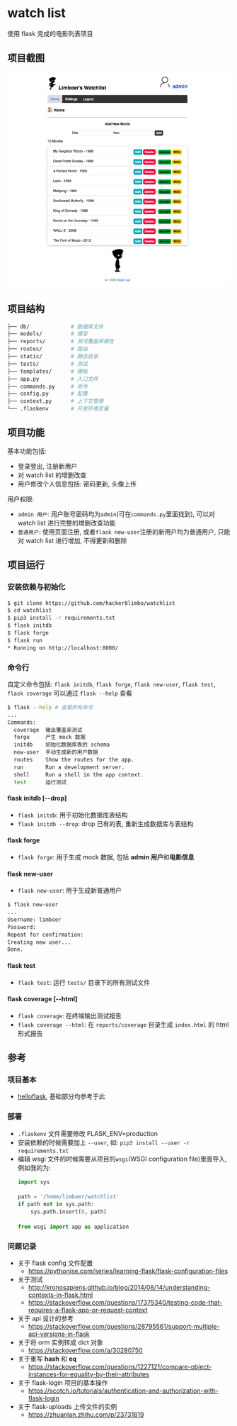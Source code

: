 # watch list

使用 flask 完成的电影列表项目

## 项目截图

![demo](demo/watchlist_demo.png)

## 项目结构

```bash
├── db/             # 数据库文件
├── models/         # 模型
├── reports/        # 测试覆盖率报告
├── routes/         # 路由
├── static/         # 静态目录
├── tests/          # 测试
├── templates/      # 模板
├── app.py          # 入口文件
├── commands.py     # 命令
├── config.py       # 配置
├── context.py      # 上下文管理
└── .flaskenv       # 开发环境变量
```

## 项目功能

基本功能包括:
- 登录登出, 注册新用户
- 对 watch list 的增删改查
- 用户修改个人信息包括: 密码更新, 头像上传

用户权限:
- `admin 用户`: 用户账号密码均为`admin`(可在`commands.py`里面找到), 可以对 watch list 进行完整的增删改查功能
- `普通用户`: 使用页面注册, 或者`flask new-user`注册的新用户均为普通用户, 只能对 watch list 进行增加, 不得更新和删除

## 项目运行

### 安装依赖与初始化
```bash
$ git clone https://github.com/hacker0limbo/watchlist
$ cd watchlist
$ pip3 install -r requirements.txt
$ flask initdb
$ flask forge
$ flask run
* Running on http://localhost:8000/
```

### 命令行

自定义命令包括: `flask initdb`, `flask forge`, `flask new-user`, `flask test`, `flask coverage`
可以通过 `flask --help` 查看

```bash
$ flask --help # 查看所有命令
...
Commands:
  coverage  输出覆盖率测试
  forge     产生 mock 数据
  initdb    初始化数据库表的 schema
  new-user  手动生成新的用户数据
  routes    Show the routes for the app.
  run       Run a development server.
  shell     Run a shell in the app context.
  test      运行测试
```

#### flask initdb [--drop]
- `flask initdb`: 用于初始化数据库表结构
- `flask initdb --drop`: drop 已有的表, 重新生成数据库与表结构

#### flask forge
- `flask forge`: 用于生成 mock 数据, 包括 **admin 用户**和**电影信息**

#### flask new-user
- `flask new-user`: 用于生成新普通用户

```bash
$ flask new-user
...
Username: limboer
Password:
Repeat for confirmation:
Creating new user...
Done.
```

#### flask test
- `flask test`: 运行 `tests/` 目录下的所有测试文件

#### flask coverage [--html]
- `flask coverage`: 在终端输出测试报告
- `flask coverage --html`: 在 `reports/coverage` 目录生成 `index.html` 的 html 形式报告

## 参考

### 项目基本
- [helloflask](https://read.helloflask.com/), 基础部分均参考于此

### 部署
- `.flaskenv` 文件需要修改 FLASK_ENV=production
- 安装依赖的时候需要加上 `--user`, 如: `pip3 install --user -r requirements.txt`
- 编辑 wsgi 文件的时候需要从项目的`wsgi`(WSGI configuration file)里面导入, 例如我的为:
  ```python
  import sys

  path = '/home/limboer/watchlist'
  if path not in sys.path:
      sys.path.insert(0, path)

  from wsgi import app as application
  ```

### 问题记录

- 关于 flask config 文件配置
  - https://pythonise.com/series/learning-flask/flask-configuration-files
- 关于测试
  - http://kronosapiens.github.io/blog/2014/08/14/understanding-contexts-in-flask.html
  - https://stackoverflow.com/questions/17375340/testing-code-that-requires-a-flask-app-or-request-context
- 关于 api 设计的参考
  - https://stackoverflow.com/questions/28795561/support-multiple-api-versions-in-flask
- 关于将 orm 实例转成 dict 对象
  - https://stackoverflow.com/a/30280750
- 关于重写 __hash__ 和 __eq__
  - https://stackoverflow.com/questions/1227121/compare-object-instances-for-equality-by-their-attributes
- 关于 flask-login 项目的基本操作
  - https://scotch.io/tutorials/authentication-and-authorization-with-flask-login
- 关于 flask-uploads 上传文件的实例
  - https://zhuanlan.zhihu.com/p/23731819

